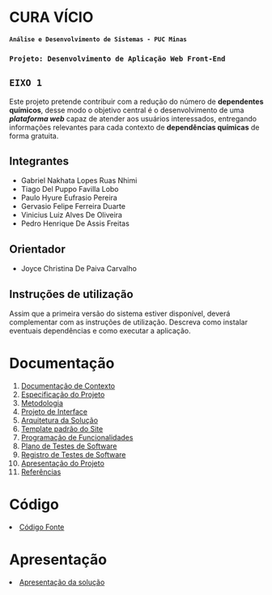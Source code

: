 # CURA VÍCIO

#### `Análise e Desenvolvimento de Sistemas - PUC Minas`

### `Projeto: Desenvolvimento de Aplicação Web Front-End`

## `EIXO 1`

Este projeto pretende contribuir com a redução do número de **dependentes químicos**, desse modo o objetivo central é o desenvolvimento de uma ***plataforma web*** capaz de atender aos usuários interessados, entregando informações relevantes para cada contexto de **dependências químicas** de forma gratuita.

## Integrantes

* Gabriel Nakhata Lopes Ruas Nhimi
* Tiago Del Puppo Favilla Lobo
* Paulo Hyure Eufrasio Pereira
* Gervasio Felipe Ferreira Duarte
* Vinicius Luiz Alves De Oliveira
* Pedro Henrique De Assis Freitas

## Orientador

* Joyce Christina De Paiva Carvalho

## Instruções de utilização

Assim que a primeira versão do sistema estiver disponível, deverá complementar com as instruções de utilização. Descreva como instalar eventuais dependências e como executar a aplicação.

# Documentação

<ol>
<li><a href="docs/01-Documentação de Contexto.md"> Documentação de Contexto</a></li>
<li><a href="docs/02-Especificação do Projeto.md"> Especificação do Projeto</a></li>
<li><a href="docs/03-Metodologia.md"> Metodologia</a></li>
<li><a href="docs/04-Projeto de Interface.md"> Projeto de Interface</a></li>
<li><a href="docs/05-Arquitetura da Solução.md"> Arquitetura da Solução</a></li>
<li><a href="docs/06-Template padrão do Site.md"> Template padrão do Site</a></li>
<li><a href="docs/07-Programação de Funcionalidades.md"> Programação de Funcionalidades</a></li>
<li><a href="docs/08-Plano de Testes de Software.md"> Plano de Testes de Software</a></li>
<li><a href="docs/09-Registro de Testes de Software.md"> Registro de Testes de Software</a></li>
<li><a href="docs/10-Apresentação do Projeto.md"> Apresentação do Projeto</a></li>
<li><a href="docs/11-Referências.md"> Referências</a></li>
</ol>

# Código

<li><a href="src/README.md"> Código Fonte</a></li>

# Apresentação

<li><a href="presentation/README.md"> Apresentação da solução</a></li>
